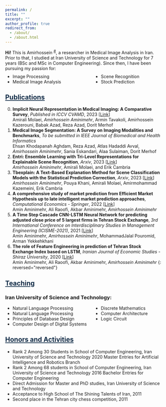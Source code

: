 ```yaml
---
permalink: /
title: ""
excerpt: ""
author_profile: true
redirect_from:
  - /about/
  - /about.html
---
```


<style>
.farsi { font-family:PERSWEB; font-weight: bold; font-size:11pt; }
.header-color { color:#0f2b46; }
.twocol { columns: 2 }
ul.twocol { width: 110%; }
</style>

**Hi!** This is Amirhossein <sup><a href="#fullname" onclick="toggle_visibility('fullname');">#</a></sup>, a researcher in Medical Image Analysis in Iran.
Prior to that, I studied at Iran University of Science and Technology for 7 years (BSc and MSc in Computer Engineering). Since then, I have been pursuing my passion for:
<ul class='twocol' style="margin-top: -1%;" markdown='1'>
<li> Image Processing</li>
<li> Medical Image Analysis</li>
<li> Scene Recognition</li>
<li> Stock Prediction</li>
</ul>

<p id="fullname" style="display: none;"><sup>#
my full name is <i>Amirhossein Aminimehr</i> , and here is my voice pronouncing my name:  
<span><audio id="player" src="files/my-name.m4a"></audio>
<img src="/images/speaker.png" style="width:20px; cursor:pointer;" onclick="document.getElementById('player').play()"></span></sup></p>

<script>
function toggle_visibility(id) {
       var e = document.getElementById(id);
       if(e.style.display == 'block')
          e.style.display = 'none';
       else
          e.style.display = 'block';
    }
</script>

<a href="/publications" class='header-color'>Publications</a>
----
0. **Implicit Neural Representation in Medical Imaging: A Comparative Survey**, *Published in ICCV CVAMD*, 2023 [[Link](https://openaccess.thecvf.com/content/ICCV2023W/CVAMD/papers/Molaei_Implicit_Neural_Representation_in_Medical_Imaging_A_Comparative_Survey_ICCVW_2023_paper.pdf)]
<br>Amirali Molaei, <i>Amirhossein Aminimehr</i>, Armin Tavakoli, Amirhossein Kazerouni, Babak Azad, Reza Azad, Dorit Merhof
0. **Medical Image Segmentation: A Survey on Imaging Modalities and Benchmarks**, *To be submitted in IEEE Journal of Biomedical and Health Informatics*
<br>Ehsan Khodapanah Aghdam, Reza Azad, Atlas Hadaddi Avval, <i>Amirhossein Aminimehr</i>, Sania Eskandari, Alaa Sulaiman, Dorit Merhof
0. **Entri: Ensemble Learning with Tri-Level Representations for Explainable Scene Recognition**, *Arxiv*, 2023 [[Link](https://papers.ssrn.com/sol3/papers.cfm?abstract_id=4482110)]
<br><i>Amirhossein Aminimehr</i>, Amirali Molaei, and Erik Cambria
0. **Tbexplain: A Text-Based Explanation Method for Scene Classification Models with the Statistical Prediction Correction**, *Arxiv*, 2023 [[Link](https://papers.ssrn.com/sol3/papers.cfm?abstract_id=4385953)]
<br><i>Amirhossein Aminimehr</i>, Pouya Khani, Amirali Molaei, Amirmohammad Kazemeini, Erik Cambria
0. **A comprehensive study of market prediction from Efficient Market Hypothesis up to late intelligent market prediction approaches**, *Computational Economics - Springer*, 2022 [[Link](https://link.springer.com/article/10.1007/s10614-022-10283-1)]
<br>Amin Aminimehr, Ali Raoofi, Akbar Aminimehr, <i>Amirhossein Aminimehr</i>
0. **A Time Step Cascade CNN-LSTM Neural Network for predicting adjusted close price of 5 largest firms in Tehran Stock Exchange**, *3rd International Conference on Interdisciplinary Studies in Management Engineering (ICISME-2021)*, 2021 [[Link](https://civilica.com/doc/1178787/)]
<br>Amin Aminimehr, <i>Amirhossein Aminimehr</i>, MohammadJalal Pouromid, Arman Yekkehkhani
0. **The role of Feature Engineering in prediction of Tehran Stock Exchange Index based on LSTM**, *Iranian Journal of Economic Studies - Shiraz University*, 2020 [[Link](https://ijes.shirazu.ac.ir/article_6213.html)]
<br>Amin Aminimehr, Ali Raoofi, Akbar Aminimehr, <i>Amirhossein Aminimehr</i>
{: reversed="reversed"}



<a href="/teaching"  class='header-color'>Teaching</a>
----
### Iran University of Science and Technology:
<ul class='twocol' markdown='1'>
<li> Natural Language Processing</li>
<li> Natural Language Processing</li>
<li> Principles of Database Design</li>
<li> Computer Design of Digital Systems</li>
<li> Discrete Mathematics</li>
<li> Computer Architecture</li>
<li> Logic Circuit</li>
</ul>



<a href="/honors" class='header-color'>Honors and Activities</a>
----
- Rank 2 Among 30 Students in School of Computer Engineering, Iran University of Science and Technology 2020 Master Entries for Artificial Intelligence and Robotics Branch
- Rank 2 Among 68 students in School of Computer Engineering, Iran University of Science and Technology 2016 Bachelor Entries for Computer Engineering
- Direct Admission for Master and PhD studies, Iran University of Science and Technology
- Acceptance to High School of The Shining Talents of Iran, 2011
- Second place in the Tehran city chess competition, 2011
